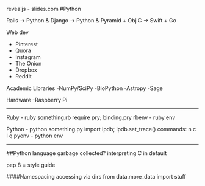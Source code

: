 revealjs - slides.com
#Python

Rails -> Python & Django -> Python & Pyramid + Obj C -> Swift + Go

Web dev
* Pinterest
* Quora
* Instagram
* The Onion
* Dropbox
* Reddit

Academic Libraries
    -NumPy/SciPy
    -BioPython
    -Astropy
    -Sage

Hardware
    -Raspberry Pi

---
Ruby - ruby something.rb
require pry; binding.pry
rbenv - ruby env


Python - python something.py
import ipdb; ipdb.set_trace()
    commands:
        n   c   l   q
pyenv - python env

---
##Python language
garbage collected?
interpreting C in default 

pep 8 = style guide

####Namespacing
accessing via dirs
from data.more_data import stuff


